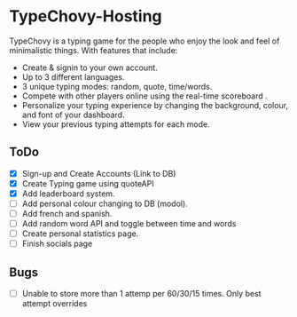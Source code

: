 # TypeChovy-Hosting
TypeChovy is a typing game for the people who enjoy the look and feel of minimalistic things. With features that include:

- Create & signin to your own account.
- Up to 3 different languages.
- 3 unique typing modes: random, quote, time/words.
- Compete with other players online using the real-time scoreboard .
- Personalize your typing experience by changing the background, colour, and font of your dashboard.
- View your previous typing attempts for each mode.

## ToDo
- [x] Sign-up and Create Accounts (Link to DB)
- [x] Create Typing game using quoteAPI
- [x] Add leaderboard system.
- [ ] Add personal colour changing to DB (modol).
- [ ] Add french and spanish.
- [ ] Add random word API and toggle between time and words
- [ ] Create personal statistics page.
- [ ] Finish socials page

## Bugs
- [ ] Unable to store more than 1 attemp per 60/30/15 times. Only best attempt overrides
